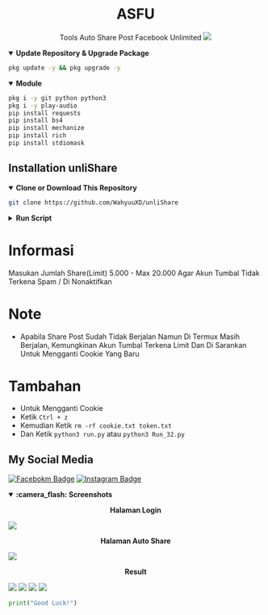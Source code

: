 <h1 align='center'> ASFU</h1>
  <p align='center'> Tools Auto Share Post Facebook Unlimited </p1>
  
  <img src="/image/unliShare.png" />
<details open>
  <summary><strong>Update Repository & Upgrade Package</strong></summary>
  
```bash
pkg update -y && pkg upgrade -y
```
</details>
<details open>
  <summary><strong>Module</strong></summary>
  
  ```bash
  pkg i -y git python python3
  pkg i -y play-audio
  pip install requests
  pip install bs4
  pip install mechanize
  pip install rich
  pip install stdiomask
  ```
</details>

## Installation unliShare

  <details open>
  <summary><strong>Clone or Download This Repository</strong></summary>

```bash
git clone https://github.com/WahyuuXD/unliShare
```
  </details>
  <details>
  <summary><strong>Run Script</strong></summary>

- Masuk Ke Folder

```bash
cd FaceBF
```
- Requirements
```bash
pip install -r requirements.txt
```
- Update Repository
```bash
git pull
```
- Masuk Menu Tools
```bash
python3 run.py
```
- Untuk 32 Bit
```bash
python3 Run_32.py
```

</details>
  

<h1>Informasi</h1>
<p> Masukan Jumlah Share(Limit) 5.000 - Max 20.000 Agar Akun Tumbal Tidak Terkena Spam / Di Nonaktifkan</p>

<h1>Note</h1>
 
- Apabila Share Post Sudah Tidak Berjalan Namun Di Termux Masih Berjalan, Kemungkinan Akun Tumbal Terkena Limit Dan Di Sarankan Untuk Mengganti Cookie Yang Baru
# Tambahan
- Untuk Mengganti Cookie
- Ketik `Ctrl + z`
- Kemudian Ketik `rm -rf cookie.txt token.txt`
- Dan Ketik `python3 run.py` atau `python3 Run_32.py`

## My Social Media
[![Facebokm Badge](https://img.shields.io/badge/-WahyuXD-blue?style=flat&logo=Facebook&.logoColor=blue&link=https://www.facebook.com/Wahyu.w4hyu.404/)](https://www.facebook.com/Wahyu.w4hyu.404)
[![Instagram Badge](https://img.shields.io/badge/-why.404__-f01397?style=flat&logo=Instagram&logoColor=white&link=https://www.instagram.com/why.404__/)](https://www.instagram.com/why.404_)

  <details open>
  <summary><strong>:camera_flash: Screenshots</strong></summary>
  
   <p align="center"><b>Halaman Login</b></p>
   <img src="/image/login.png">
   
   <p align="center"><b>Halaman Auto Share</b></p>
   <img src="/image/share.png">

   <p align="center"><b>Result</b></p>
   <img src="/image/result.png">
   <img src="/image/result1.png">
   <img src="/image/result2.png">
   <img src="/image/result3.png">
   </details>

```python
print("Good Luck!")
```
